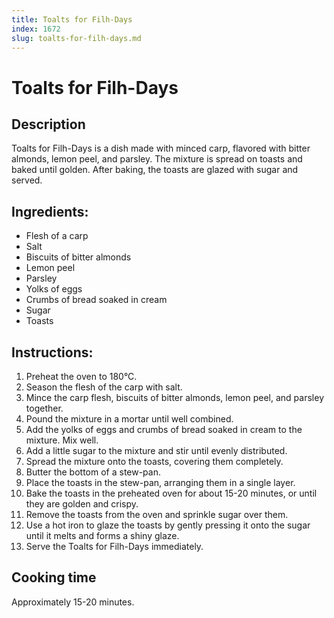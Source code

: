```yaml
---
title: Toalts for Filh-Days
index: 1672
slug: toalts-for-filh-days.md
---
```


# Toalts for Filh-Days

## Description
Toalts for Filh-Days is a dish made with minced carp, flavored with bitter almonds, lemon peel, and parsley. The mixture is spread on toasts and baked until golden. After baking, the toasts are glazed with sugar and served.

## Ingredients:
- Flesh of a carp
- Salt
- Biscuits of bitter almonds
- Lemon peel
- Parsley
- Yolks of eggs
- Crumbs of bread soaked in cream
- Sugar
- Toasts

## Instructions:
1. Preheat the oven to 180°C.
2. Season the flesh of the carp with salt.
3. Mince the carp flesh, biscuits of bitter almonds, lemon peel, and parsley together.
4. Pound the mixture in a mortar until well combined.
5. Add the yolks of eggs and crumbs of bread soaked in cream to the mixture. Mix well.
6. Add a little sugar to the mixture and stir until evenly distributed.
7. Spread the mixture onto the toasts, covering them completely.
8. Butter the bottom of a stew-pan.
9. Place the toasts in the stew-pan, arranging them in a single layer.
10. Bake the toasts in the preheated oven for about 15-20 minutes, or until they are golden and crispy.
11. Remove the toasts from the oven and sprinkle sugar over them.
12. Use a hot iron to glaze the toasts by gently pressing it onto the sugar until it melts and forms a shiny glaze.
13. Serve the Toalts for Filh-Days immediately.

## Cooking time
Approximately 15-20 minutes.